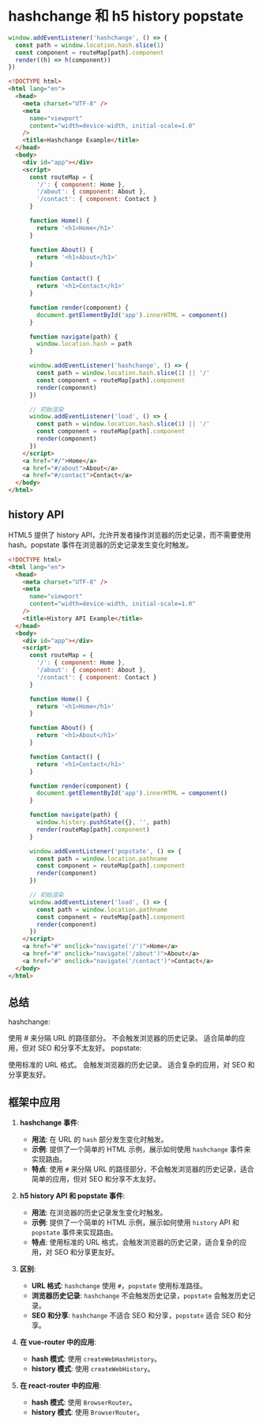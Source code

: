 # hashchange 和 h5 history popstate

```js
window.addEventListener('hashchange', () => {
  const path = window.location.hash.slice(1)
  const component = routeMap[path].component
  render((h) => h(component))
})
```

```html
<!DOCTYPE html>
<html lang="en">
  <head>
    <meta charset="UTF-8" />
    <meta
      name="viewport"
      content="width=device-width, initial-scale=1.0"
    />
    <title>Hashchange Example</title>
  </head>
  <body>
    <div id="app"></div>
    <script>
      const routeMap = {
        '/': { component: Home },
        '/about': { component: About },
        '/contact': { component: Contact }
      }

      function Home() {
        return '<h1>Home</h1>'
      }

      function About() {
        return '<h1>About</h1>'
      }

      function Contact() {
        return '<h1>Contact</h1>'
      }

      function render(component) {
        document.getElementById('app').innerHTML = component()
      }

      function navigate(path) {
        window.location.hash = path
      }

      window.addEventListener('hashchange', () => {
        const path = window.location.hash.slice(1) || '/'
        const component = routeMap[path].component
        render(component)
      })

      // 初始渲染
      window.addEventListener('load', () => {
        const path = window.location.hash.slice(1) || '/'
        const component = routeMap[path].component
        render(component)
      })
    </script>
    <a href="#/">Home</a>
    <a href="#/about">About</a>
    <a href="#/contact">Contact</a>
  </body>
</html>
```

## history API

HTML5 提供了 history API，允许开发者操作浏览器的历史记录，而不需要使用 hash。popstate 事件在浏览器的历史记录发生变化时触发。

```html
<!DOCTYPE html>
<html lang="en">
  <head>
    <meta charset="UTF-8" />
    <meta
      name="viewport"
      content="width=device-width, initial-scale=1.0"
    />
    <title>History API Example</title>
  </head>
  <body>
    <div id="app"></div>
    <script>
      const routeMap = {
        '/': { component: Home },
        '/about': { component: About },
        '/contact': { component: Contact }
      }

      function Home() {
        return '<h1>Home</h1>'
      }

      function About() {
        return '<h1>About</h1>'
      }

      function Contact() {
        return '<h1>Contact</h1>'
      }

      function render(component) {
        document.getElementById('app').innerHTML = component()
      }

      function navigate(path) {
        window.history.pushState({}, '', path)
        render(routeMap[path].component)
      }

      window.addEventListener('popstate', () => {
        const path = window.location.pathname
        const component = routeMap[path].component
        render(component)
      })

      // 初始渲染
      window.addEventListener('load', () => {
        const path = window.location.pathname
        const component = routeMap[path].component
        render(component)
      })
    </script>
    <a href="#" onclick="navigate('/')">Home</a>
    <a href="#" onclick="navigate('/about')">About</a>
    <a href="#" onclick="navigate('/contact')">Contact</a>
  </body>
</html>
```

## 总结

hashchange:

使用 # 来分隔 URL 的路径部分。
不会触发浏览器的历史记录。
适合简单的应用，但对 SEO 和分享不太友好。
popstate:

使用标准的 URL 格式。
会触发浏览器的历史记录。
适合复杂的应用，对 SEO 和分享更友好。

## 框架中应用

1. **hashchange 事件**:

   - **用法**: 在 URL 的 `hash` 部分发生变化时触发。
   - **示例**: 提供了一个简单的 HTML 示例，展示如何使用 `hashchange` 事件来实现路由。
   - **特点**: 使用 `#` 来分隔 URL 的路径部分，不会触发浏览器的历史记录，适合简单的应用，但对 SEO 和分享不太友好。

2. **h5 history API 和 popstate 事件**:

   - **用法**: 在浏览器的历史记录发生变化时触发。
   - **示例**: 提供了一个简单的 HTML 示例，展示如何使用 `history` API 和 `popstate` 事件来实现路由。
   - **特点**: 使用标准的 URL 格式，会触发浏览器的历史记录，适合复杂的应用，对 SEO 和分享更友好。

3. **区别**:

   - **URL 格式**: `hashchange` 使用 `#`，`popstate` 使用标准路径。
   - **浏览器历史记录**: `hashchange` 不会触发历史记录，`popstate` 会触发历史记录。
   - **SEO 和分享**: `hashchange` 不适合 SEO 和分享，`popstate` 适合 SEO 和分享。

4. **在 vue-router 中的应用**:

   - **hash 模式**: 使用 `createWebHashHistory`。
   - **history 模式**: 使用 `createWebHistory`。

5. **在 react-router 中的应用**:
   - **hash 模式**: 使用 `BrowserRouter`。
   - **history 模式**: 使用 `BrowserRouter`。
